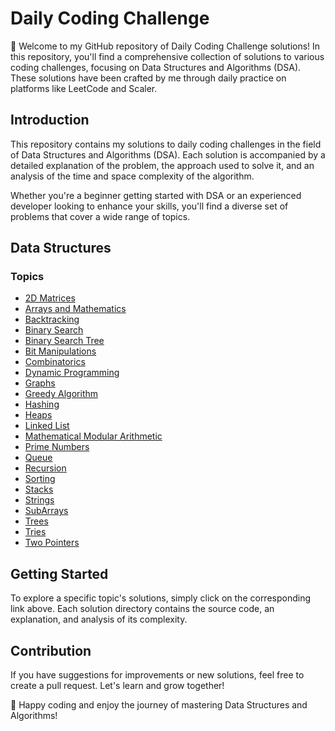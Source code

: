 # Daily Coding Challenge

👋 Welcome to my GitHub repository of Daily Coding Challenge solutions! In this repository, you'll find a comprehensive collection of solutions to various coding challenges, focusing on Data Structures and Algorithms (DSA). These solutions have been crafted by me through daily practice on platforms like LeetCode and Scaler.

## Introduction

This repository contains my solutions to daily coding challenges in the field of Data Structures and Algorithms (DSA). Each solution is accompanied by a detailed explanation of the problem, the approach used to solve it, and an analysis of the time and space complexity of the algorithm.

Whether you're a beginner getting started with DSA or an experienced developer looking to enhance your skills, you'll find a diverse set of problems that cover a wide range of topics.

## Data Structures

### Topics

- [2D Matrices](/2DMatrices)
- [Arrays and Mathematics](/Arrays_and_Maths)
- [Backtracking](/Backtracking)
- [Binary Search](/BinarySearch)
- [Binary Search Tree](/BinarySearchTree)
- [Bit Manipulations](/BitManipulations)
- [Combinatorics](/Combinatorics)
- [Dynamic Programming](/DynamicProgramming)
- [Graphs](/Graphs)
- [Greedy Algorithm](/GreedyAlgo)
- [Hashing](/Hashing)
- [Heaps](/Heaps)
- [Linked List](/LinkedList)
- [Mathematical Modular Arithmetic](/Maths_Modular_Arithmetic)
- [Prime Numbers](/PrimeNumbers)
- [Queue](/Queue)
- [Recursion](/Recursion)
- [Sorting](/Sorting)
- [Stacks](/Stacks)
- [Strings](/Strings)
- [SubArrays](/SubArrays)
- [Trees](/Trees)
- [Tries](/Tries)
- [Two Pointers](/TwoPointers)

## Getting Started

To explore a specific topic's solutions, simply click on the corresponding link above. Each solution directory contains the source code, an explanation, and analysis of its complexity.

## Contribution

If you have suggestions for improvements or new solutions, feel free to create a pull request. Let's learn and grow together!

🚀 Happy coding and enjoy the journey of mastering Data Structures and Algorithms!
